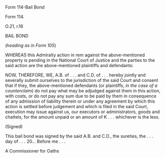 Form 114-Bail Bond

Form 114.

O.21, r.16

BAIL BOND

(*heading as in Form 105*)

WHEREAS this Admiralty action in rem against the above-mentioned
property is pending in the National Court of Justice and the parties to
the said action are the above-mentioned plaintiffs and defendants:

NOW, THEREFORE, WE, A.B. of . . . and C.D. of . . . hereby jointly and
severally submit ourselves to the jurisdiction of the said Court and
consent that if they, the above-mentioned defendants (or plaintiffs, *in
the case of a counterclaim*) do not pay what may be adjudged against
them in this action, with costs, or do not pay any sum due to be paid by
them in consequence of any admission of liability therein or under any
agreement by which this action is settled before judgement and which is
filed in the said Court, execution may issue against us, our executors
or administrators, goods and chattels, for the amount unpaid or an
amount of K . . . whichever is the less.

(Signed)

This bail bond was signed by the said A.B. and C.D., the sureties, the .
. . day of . . . 20\... Before me . . .

A Commissioner for Oaths

